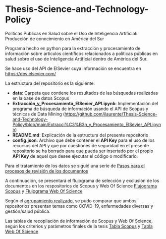 # Thesis-Science-and-Technology-Policy
Políticas Públicas en Salud sobre el Uso de Inteligencia Artificial: Producción de conocimiento en América del Sur

Programa hecho en python para la extracción y procesamiento de información sobre artículos científicos relacionados a políticas públicas en salud sobre el uso de Inteligencia Artificial dentro de América del Sur.

Se hace uso del API de ElSevier cuya información se encuentra en https://dev.elsevier.com/

La estructura del repositorio es la siguiente:
* **data**: Carpeta que contiene los resultados de las búsquedas realizadas en la base de datos Scopus
* **Extracción_y_Procesamiento_ElSevier_API.ipynb**: Implementación del programa de búsqueda de información usando el API de Scopus y técnicas de Data Mining (https://github.com/ilaurente/Thesis-Science-and-Technology-Policy/blob/main/Extracci%C3%B3n_y_Procesamiento_ElSevier_API.ipynb)
* **README.md**: Explicación de la estructura del presente repositorio
* **config.json**: Archivo que debe contener el **API Key** para el uso de los recursos del API y que por cuestiones de seguridad en el presente repositorio se ha borrado para que pueda ser insertado por el propio **API Key** de aquel que desee ejecutar el código o modificarlo.

Para el tratamiento de los datos se siguió una serie de [Pasos para el procesos de revisión de los documentos](Descripción_proceso_revisión_documentos_Scopus_WoS.pdf)

A continuación, se presentará el flujograma de selección y exclusión de los documentos en los respositorios de Scopus y Web Of Science
[Flujograma Scopus](Flujograma_selección_exclusión_Scopus.pdf) y [Flujograma Web Of Science](Flujograma_selección_exclusión_WoS.pdf)

Según el [agrupamiento realizado](Comparativo_artículos_Scopus_WoS_por_grupos.pdf), se pudo comparar que ambos repositorios presentan temas como COVID-19, enfermedades diversas y gestión/salud pública.

Las tablas de recopilación de información de Scopus y Web Of Science, según los criterios y parámetros finales de la tesis
[Tabla Scopus](Tablas_Anexos_Scopus.pdf) y 
[Tabla Web Of Science](Tablas_Anexos_Web_of_Science.pdf)
